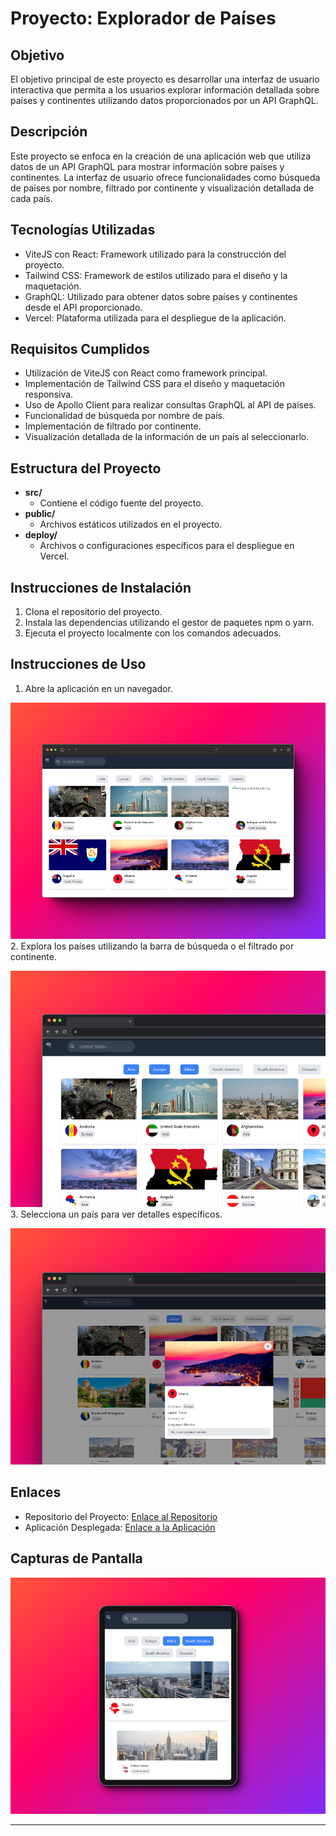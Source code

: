 
# Proyecto: Explorador de Países

## Objetivo

El objetivo principal de este proyecto es desarrollar una interfaz de usuario interactiva que permita a los usuarios explorar información detallada sobre países y continentes utilizando datos proporcionados por un API GraphQL.

## Descripción

Este proyecto se enfoca en la creación de una aplicación web que utiliza datos de un API GraphQL para mostrar información sobre países y continentes. La interfaz de usuario ofrece funcionalidades como búsqueda de países por nombre, filtrado por continente y visualización detallada de cada país.

## Tecnologías Utilizadas

- ViteJS con React: Framework utilizado para la construcción del proyecto.
- Tailwind CSS: Framework de estilos utilizado para el diseño y la maquetación.
- GraphQL: Utilizado para obtener datos sobre países y continentes desde el API proporcionado.
- Vercel: Plataforma utilizada para el despliegue de la aplicación.

## Requisitos Cumplidos

- Utilización de ViteJS con React como framework principal.
- Implementación de Tailwind CSS para el diseño y maquetación responsiva.
- Uso de Apollo Client para realizar consultas GraphQL al API de países.
- Funcionalidad de búsqueda por nombre de país.
- Implementación de filtrado por continente.
- Visualización detallada de la información de un país al seleccionarlo.

## Estructura del Proyecto

- **src/**
  - Contiene el código fuente del proyecto.
- **public/**
  - Archivos estáticos utilizados en el proyecto.
- **deploy/**
  - Archivos o configuraciones específicos para el despliegue en Vercel.

## Instrucciones de Instalación

1. Clona el repositorio del proyecto.
2. Instala las dependencias utilizando el gestor de paquetes npm o yarn.
3. Ejecuta el proyecto localmente con los comandos adecuados.

## Instrucciones de Uso

1. Abre la aplicación en un navegador.

![Interfaz](./public/App-Countries.png)
2. Explora los países utilizando la barra de búsqueda o el filtrado por continente.

![filtrado](./public/App-Countries-Filter.png)
3. Selecciona un país para ver detalles específicos.

![detalles](./public/App-Countries-details.png)

## Enlaces

- Repositorio del Proyecto: [Enlace al Repositorio](https://github.com/ysaacnoa/Prueba-tecnica.git)
- Aplicación Desplegada: [Enlace a la Aplicación](https://prueba-tecnica-vercel.vercel.app/)

## Capturas de Pantalla

![mockup](./public/App-Countries-Input.png)

---
